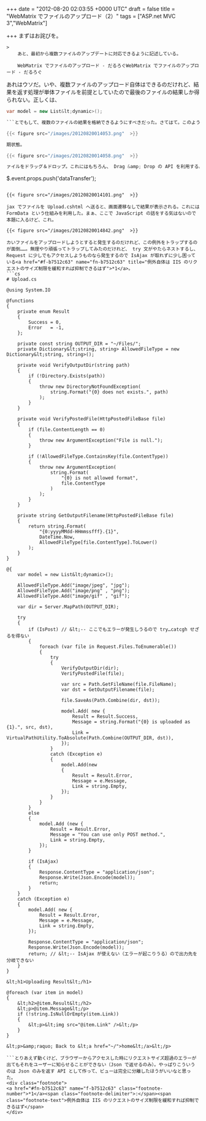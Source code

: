 
+++
date = "2012-08-20 02:03:55 +0000 UTC"
draft = false
title = "WebMatrix でファイルのアップロード（2）"
tags = ["ASP.net MVC 3","WebMatrix"]

+++
まずはお詫びを。

    >
        あと、最初から複数ファイルのアップデートに対応できるように記述している。

        WebMatrix でファイルのアップロード - だるろぐWebMatrix でファイルのアップロード - だるろぐ
    
あれはウソだ。いや、複数ファイルのアップロード自体はできるのだけれど、結果を返す処理が単体ファイルを前提としていたので最後のファイルの結果しか得られない。正しくは、
```cs
var model = new List&lt;dynamic>();

```とでもして、複数のファイルの結果を格納できるようにすべきだった。さてはて。このように Upload.cshtml はめでたく複数ファイルのアップロードに対応できたし、 Ajax には Json で応答するようにもなった。ならば、ドラッグ＆ドロップで複数ファイルのアップロードもしてみたいよね。というわけでやってみた。

{{< figure src="/images/20120820014053.png"  >}}

期状態。

{{< figure src="/images/20120820014058.png"  >}}

ァイルをドラッグ＆ドロップ。これにはもちろん、 Drag &amp; Drop の API を利用する。画像のプレビューは HTML5 の File Reader API を利用して実装してある。JavaScript は見よう見まねで書いてみたけれどなかなか難しい……けれど、 cshtml ならば自動補完機能の恩恵をうけることができるのでまだマシ。jQuery だと
```
$.event.props.push(&#39;dataTransfer&#39;);
```という呪文を唱えないと動かないのを知らなくて、かなり悩んだ。

{{< figure src="/images/20120820014101.png"  >}}

jax でファイルを Upload.cshtml へ送ると、画面遷移なしで結果が表示される。これには FormData という仕組みを利用した。まぁ、ここで JavaScript の話をする気はないので本題に入るけど、これ。

{{< figure src="/images/20120820014842.png"  >}}

カいファイルをアップロードしようとすると発生するのだけれど、この例外をトラップするのが面倒……。無理やり頑張ってトラップしてみたのだけれど、 try 文がやたらネストするし、 Request に少しでもアクセスしようものなら発生するので IsAjax が取れずに少し困っている<a href="#f-b7512c63" name="fn-b7512c63" title="例外自体は IIS のリクエストのサイズ制限を緩和すれば抑制できるはず">*1</a>。
```cs
# Upload.cs

@using System.IO

@functions 
{
    private enum Result
    {
        Success = 0,
        Error   = -1,
    };

    private const string OUTPUT_DIR = "~/Files/";
    private Dictionary&lt;string, string> AllowedFileType = new Dictionary&lt;string, string>();

    private void VerifyOutputDir(string path)
    {
        if (!Directory.Exists(path))
        {
            throw new DirectoryNotFoundException(
                string.Format("{0} does not exists.", path)
            );
        }
    }

    private void VerifyPostedFile(HttpPostedFileBase file)
    {
        if (file.ContentLength == 0)
        {
            throw new ArgumentException("File is null.");
        }
                
        if (!AllowedFileType.ContainsKey(file.ContentType))
        {
            throw new ArgumentException(
                string.Format(
                    "{0} is not allowed format",
                    file.ContentType
                )
            );
        }
    }

    private string GetOutputFilename(HttpPostedFileBase file)
    {
        return string.Format(
            "{0:yyyyMMdd-HHmmssfff}.{1}",
            DateTime.Now,
            AllowedFileType[file.ContentType].ToLower()
        );
    }
}

@{
    var model = new List&lt;dynamic>();

    AllowedFileType.Add("image/jpeg", "jpg");
    AllowedFileType.Add("image/png" , "png");
    AllowedFileType.Add("image/gif" , "gif");
    
    var dir = Server.MapPath(OUTPUT_DIR);

    try
    {
        if (IsPost) // &lt;-- ここでもエラーが発生しうるので try…catcgh せざるを得ない
        {
            foreach (var file in Request.Files.ToEnumerable())
            {
                try
                {
                    VerifyOutputDir(dir);
                    VerifyPostedFile(file);
                
                    var src = Path.GetFileName(file.FileName);
                    var dst = GetOutputFilename(file);
                
                    file.SaveAs(Path.Combine(dir, dst));

                    model.Add( new {
                        Result = Result.Success,
                        Message = string.Format("{0} is uploaded as {1}.", src, dst),
                        Link = VirtualPathUtility.ToAbsolute(Path.Combine(OUTPUT_DIR, dst)),
                    });
                }
                catch (Exception e)
                {
                    model.Add(new
                    {
                        Result = Result.Error,
                        Message = e.Message,
                        Link = string.Empty,
                    });
                }
            }
        }
        else
        {
            model.Add (new {
                Result = Result.Error,
                Message = "You can use only POST method.",
                Link = string.Empty,
            });
        }
        
        if (IsAjax)
        {
            Response.ContentType = "application/json";
            Response.Write(Json.Encode(model));
            return;
        }
    }
    catch (Exception e)
    {
        model.Add( new {
            Result = Result.Error,
            Message = e.Message,
            Link = string.Empty,
        });

        Response.ContentType = "application/json";
        Response.Write(Json.Encode(model));
        return; // &lt;-- IsAjax が使えない（エラーが起こりうる）ので出力先を分岐できない
    }
}

&lt;h1>Uploading Result&lt;/h1>

@foreach (var item in model)
{
    &lt;h2>@item.Result&lt;/h2>
    &lt;p>@item.Message&lt;/p>
    if (!string.IsNullOrEmpty(item.Link))
    {
        &lt;p>&lt;img src="@item.Link" />&lt;/p>
    }
}

&lt;p>&amp;raquo; Back to &lt;a href="~/">home&lt;/a>&lt;/p>

```とりあえず動くけど、ブラウザーからアクセスした時にリクエストサイズ超過のエラーが出てもそれをユーザーに知らせることができない（Json で返せるのみ）。やっぱりこういうのは Json のみを返す API として作って、ビューは完全に分離したほうがいいなと思った。
<div class="footnote">
<a href="#fn-b7512c63" name="f-b7512c63" class="footnote-number">*1</a><span class="footnote-delimiter">:</span><span class="footnote-text">例外自体は IIS のリクエストのサイズ制限を緩和すれば抑制できるはず</span>
</div>

